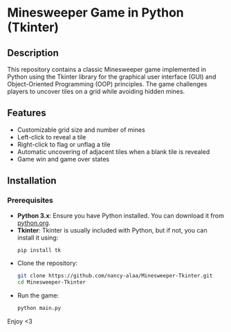 # Minesweeper Game in Python (Tkinter)

## Description

This repository contains a classic Minesweeper game implemented in Python using the Tkinter library for the graphical user interface (GUI) and Object-Oriented Programming (OOP) principles. The game challenges players to uncover tiles on a grid while avoiding hidden mines.

## Features

- Customizable grid size and number of mines
- Left-click to reveal a tile
- Right-click to flag or unflag a tile
- Automatic uncovering of adjacent tiles when a blank tile is revealed
- Game win and game over states

## Installation

### Prerequisites

- **Python 3.x**: Ensure you have Python installed. You can download it from [python.org](https://www.python.org/).
- **Tkinter**: Tkinter is usually included with Python, but if not, you can install it using:
  ```sh
  pip install tk


- Clone the repository:
  ```sh
  git clone https://github.com/nancy-alaa/Minesweeper-Tkinter.git
  cd Minesweeper-Tkinter
  
- Run the game:
  ```sh
  python main.py

Enjoy <3




